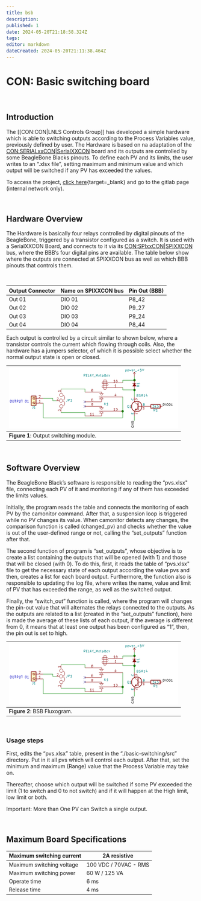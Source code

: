 ```yaml
---
title: bsb
description: 
published: 1
date: 2024-05-20T21:18:58.324Z
tags: 
editor: markdown
dateCreated: 2024-05-20T21:11:38.464Z
---
```


# CON: Basic switching board

<br>

## Introduction 
The [[CON:CON|LNLS Controls Group]] has developed a simple hardware which is able to switching outputs according to the Process Variables value, previously defined by user. The Hardware is based on na adaptation of the [CON:SERIALxxCON|SerialXXCON](link) board and its outputs are controlled by some BeagleBone Blacks pinouts.
To define each PV and its limits, the user writes to an “.xlsx file”, setting maximum and minimum value and which output will be switched if any PV has exceeded the values.

To access the project, [click here](https://gitlab.cnpem.br/robert.polli/basic-switching/){target=_blank} and go to the gitlab page (internal network only).

<br>

## Hardware Overview 
The Hardware is basically four relays controlled by digital pinouts of the BeagleBone, triggered by a transistor configured as a switch. It is used with a SerialXXCON Board, and connects to it via its [CON:SPIxxCON|SPIXXCON](link) bus, where the BBB‘s four digital pins are available.
The table below show where the outputs are connected at SPIXXCON bus as well as which BBB pinouts that controls them. 

<br>

|Output Connector| Name on SPIXXCON bus| Pin Out (BBB) |
|-|-|-|
|Out 01| DIO 01| P8_42 |
|Out 02| DIO 02| P9_27 |
|Out 03| DIO 03| P9_24 |
|Out 04| DIO 04| P8_44  |


Each output is controlled by a circuit similar to shown below, where a transistor controls the current which flowing through coils. Also, the hardware has a jumpers selector, of which it is possible select whether the normal output state is open or closed.
 
|![](/img/groups/con/bsb/OutputBSB.png)|
|-|
|**Figure 1**: Output switching module.|

<br>

## Software Overview 

The BeagleBone Black’s software is responsible to reading the “pvs.xlsx" file, connecting each PV of it and monitoring if any of them has exceeded the limits values.

Initially, the program reads the table and connects the monitoring of each PV by the camonitor command. After that, a suspension loop is triggered while no PV changes its value. When camonitor detects any changes, the comparison function is called (changed_pv) and checks whether the value is out of the user-defined range or not, calling the “set_outputs” function after that.

The second function of program is “set_outputs”, whose objective is to create a list containing the outputs that will be opened (with 1) and those that will be closed (with 0). To do this, first, it reads the table of “pvs.xlsx" file to get the necessary state of each output according the value pvs and then, creates a list for each board output.
Furthermore, the function also is responsible to updating the log file, where writes the name, value and limit of PV that has exceeded the range, as well as the switched output.

Finally, the “switch_out” function is called, where the program will changes the pin-out value that will alternates the relays connected to the outputs. As the outputs are related to a list (created in the “set_outputs” function), here is made the average of these lists of each output, if the average is different from 0, it means that at least one output has been configured as “1”, then, the pin out is set to high.

|![](/img/groups/con/bsb/OutputBSB.png)|
|-|
|**Figure 2**: BSB Fluxogram.|

<br>

### Usage steps 
First, edits the “pvs.xlsx” table, present in the “./basic-switching/src” directory. Put in it all pvs which will control each output. After that, set the minimum and maximum (Range) value that the Process Variable may take on.

Thereafter, choose which output will be switched if some PV exceeded the limit (1 to switch and 0 to not switch) and if it will happen at the High limit, low limit or both.

Important: More than One PV can Switch a single output.

<br>

## Maximum Board Specifications 

|Maximum switching current| 2A resistive |
|-|-|
|Maximum switching voltage| 100 VDC / 70VAC - RMS |
|Maximum switching power| 60 W / 125 VA |
|Operate time| 6 ms |
|Release time| 4 ms  |
